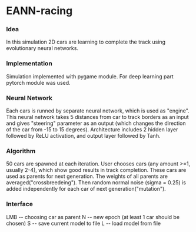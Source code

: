# EANN-racing

### Idea
In this simulation 2D cars are learning to complete the track using evolutionary neural networks.

### Implementation
Simulation implemented with pygame module. For deep learning part pytorch module was used.

### Neural Network
Each cars is runned by separate neural network, which is used as "engine". 
This neural network takes 5 distances from car to track borders as an input and gives "steering" parameter as an output (which changes the direction of the car from -15 to 15 degrees).
Architecture includes 2 hidden layer followed by ReLU activation, and output layer followed by Tanh.


### Algorithm
50 cars are spawned at each iteration. User chooses cars (any amount >=1, usually 2-4), which show good results in track completion. 
These cars are used as parents for next generation. The weights of all parents are averaged("crossbreedeing"). 
Then random normal noise (sigma = 0.25) is added independently for each car of next generation("mutation"). 


### Interface
LMB -- choosing car as parent
N -- new epoch (at least 1 car should be chosen)
S -- save current model to file
L -- load model from file
